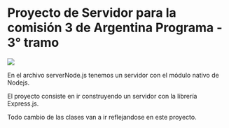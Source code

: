 # Proyecto de Servidor para la comisión 3 de Argentina Programa - 3° tramo

![](https://miro.medium.com/v2/resize:fit:365/1*Jr3NFSKTfQWRUyjblBSKeg.png)

En el archivo serverNode.js tenemos un servidor con el módulo nativo de Nodejs.

El proyecto consiste en ir construyendo un servidor con la librería Express.js.

Todo cambio de las clases van a ir reflejandose en este proyecto.
